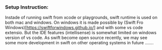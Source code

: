 ### Setup Instruction:
Instade of running swift from xcode or playgrounds, swift runtime is used on both mac and windows. On windows it is made possible by (Swift Fro Windows)[https://swiftforwindows.github.io/] and with some vs code extensio. But the IDE features (intellisense) is somewhat limited on windows version of vs code. As swift become open source recently, we may see some more development in swift on other operating systems in future .......